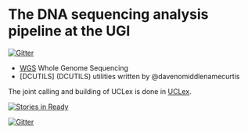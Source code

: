 # The DNA sequencing analysis pipeline at the UGI

[![Gitter](https://badges.gitter.im/Join%20Chat.svg)](https://gitter.im/vplagnol/pipelines?utm_source=badge&utm_medium=badge&utm_campaign=pr-badge&utm_content=badge)


* [WGS](WGS) Whole Genome Sequencing
* [DCUTILS] (DCUTILS) utilities written by @davenomiddlenamecurtis

The joint calling and building of UCLex is done in [UCLex](UCLex).

[![Stories in Ready](https://badge.waffle.io/pontikos/pipelines.png?label=ready&title=Ready)](http://waffle.io/pontikos/pipelines)

[![Gitter](https://badges.gitter.im/Join%20Chat.svg)](https://gitter.im/vplagnol/pipelines?utm_source=badge&utm_medium=badge&utm_campaign=pr-badge)
